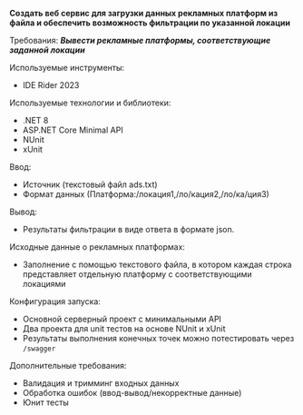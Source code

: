 **Создать веб сервис для загрузки данных рекламных платформ из файла и обеспечить возможность фильтрации по указанной локации**

Требования:
***Вывести рекламные платформы, соответствующие заданной локации***

Используемые инструменты:
- IDE Rider 2023

Используемые технологии и библиотеки:
- .NET 8
- ASP.NET Core Minimal API
- NUnit
- xUnit

Ввод:
- Источник (текстовый файл ads.txt)
- Формат данных (Платформа:/локация1,/ло/кация2,/ло/ка/ция3)

Вывод:
- Результаты фильтрации в виде ответа в формате json.

Исходные данные о рекламных платформах:
- Заполнение с помощью текстового файла, в котором каждая строка представляет отдельную платформу с соответствующими локациями

Конфигурация запуска:
- Основной серверный проект с минимальными API
- Два проекта для unit тестов на основе NUnit и xUnit
- Результаты выполнения конечных точек можно потестировать через `/swagger`

Дополнительные требования:
- Валидация и тримминг входных данных
- Обработка ошибок (ввод-вывод/некорректные данные)
- Юнит тесты